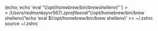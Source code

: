 (echo; echo 'eval “$(/opt/homebrew/bin/brew shellenv)”') >>/Users/redmonkeyvr567/.zprofile
eval “$(/opt/homebrew/bin/brew shellenv)”echo ‘eval $(/opt/homebrew/bin/brew shellenv)’ >> ~/.zshrc
source ~/.zshrc
